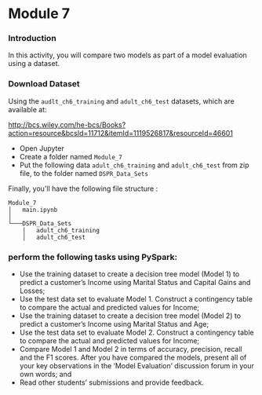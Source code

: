 # Module 7

### Introduction
In this activity, you will compare two models as part of a model evaluation using a dataset.

### Download Dataset

Using the `audlt_ch6_training` and `adult_ch6_test` datasets, which are available at:

http://bcs.wiley.com/he-bcs/Books?action=resource&bcsId=11712&itemId=1119526817&resourceId=46601

* Open Jupyter 
* Create a folder named `Module_7`
* Put the following data `adult_ch6_training` and `adult_ch6_test` from zip file, to the folder named `DSPR_Data_Sets`

Finally, you'll have the following file structure : 
```
Module_7
│   main.ipynb 
│
└───DSPR_Data_Sets
    │   adult_ch6_training
    │   adult_ch6_test
```

### perform the following tasks using PySpark:

- Use the training dataset to create a decision tree model (Model 1) to predict a customer’s Income using Marital Status and Capital Gains and Losses; 
- Use the test data set to evaluate Model 1. Construct a contingency table to compare the actual and predicted values for Income; 
- Use the training dataset to create a decision tree model (Model 2) to predict a customer’s Income using Marital Status and Age; 
- Use the test data set to evaluate Model 2. Construct a contingency table to compare the actual and predicted values for Income; 
- Compare Model 1 and Model 2 in terms of accuracy, precision, recall and the F1 scores. After you have compared the models, present all of your key observations in the ‘Model Evaluation’ discussion forum in your own words; and 
- Read other students’ submissions and provide feedback.

